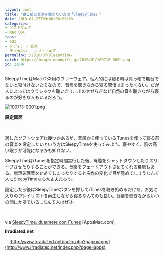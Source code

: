 ```yaml
---
layout: post
title: "寝る前に音楽を聴きたい方は「SleepyTime」"
date: 2010-07-27T09:00:00+09:00
categories:
- ソフトウェア
- Mac OSX
tags: 
- GUI
- メディア - 音楽
- ライセンス - フリーウェア
permalink: /2010/07/sleepytime/
catch: https://images.moongift.jp/2010/07/100716-0001.png
id: 21607
---
```

SleepyTimeはMac OSX用のフリーウェア。個人的には寝る時は真っ暗で無音でないと寝付けないたちなので、音楽を聴きながら寝る習慣はまったくない。だが人によってはクラシックを聴いたり、川のせせらぎなど自然の音を聴きながら寝るのが好きな人もいるだろう。

  

![100716-0001.png](https://images.moongift.jp/2010/07/100716-0001.png)  
  
**設定画面**

  

　

  

適したソフトウェアは幾つかあるが、普段から使っているiTunesを使って寝る前の音楽を設定したいという方はSleepyTimeを使ってみよう。寝やすく、質の高い眠りが可能になるかも知れない。

  
<!--more-->

SleepyTimeはiTunesを指定時間実行した後、母艦をシャットダウンしたりスリープさせたりすることができる。音楽をフェードアウトさせてくれる機能もある。無理矢理音を止めてしまったりすると突然の変化で目が覚めてしまうなんて人もSleepyTimeなら大丈夫だろう。

  

設定したら後はSleepyTimeボタンを押してiTunesを聴き始めるだけだ。お気に入りのプレイリストを再生しながら寝るなんてのも良い。音楽を聴きながらいつの間にか寝ている…なんて人はぜひ。

  

　

  

via [SleepyTime, duermete con iTunes](http://www.appsmac.com/2010/07/sleepytime-duermete-con-itunes/) [AppsMac.com]

  

**Irradiated.net**  
  
　[http://www.irradiated.net/index.php?page=apps](http://www.irradiated.net/index.php?page=apps)

  
